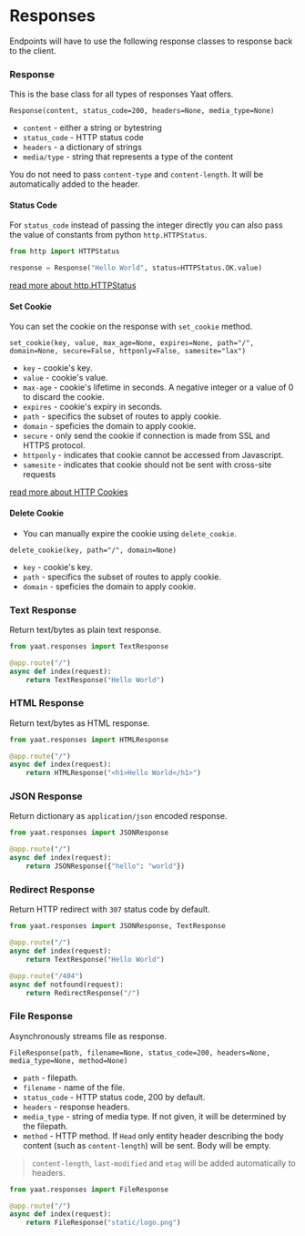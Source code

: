 # Responses

Endpoints will have to use the following response classes to response back to the client.

### Response

This is the base class for all types of responses Yaat offers.

`Response(content, status_code=200, headers=None, media_type=None)`

- `content` - either a string or bytestring
- `status_code` - HTTP status code
- `headers` - a dictionary of strings
- `media/type` - string that represents a type of the content

You do not need to pass `content-type` and `content-length`. It will be automatically added to the header.

#### Status Code

For `status_code` instead of passing the integer directly you can also pass the value of
constants from python `http.HTTPStatus`.

```python
from http import HTTPStatus

response = Response("Hello World", status=HTTPStatus.OK.value)
```

[read more about http.HTTPStatus](https://docs.python.org/3/library/http.html#http.HTTPStatus)

#### Set Cookie

You can set the cookie on the response with `set_cookie` method.

`set_cookie(key, value, max_age=None, expires=None, path="/", domain=None, secure=False, httponly=False, samesite="lax")`

- `key` - cookie's key.
- `value` - cookie's value.
- `max-age` - cookie's lifetime in seconds. A negative integer or a value of 0 to discard the cookie.
- `expires` - cookie's expiry in seconds.
- `path` - specifics the subset of routes to apply cookie.
- `domain` - speficies the domain to apply cookie.
- `secure` - only send the cookie if connection is made from SSL and HTTPS protocol.
- `httponly` - indicates that cookie cannot be accessed from Javascript.
- `samesite` - indicates that cookie should not be sent with cross-site requests

[read more about HTTP Cookies](https://developer.mozilla.org/en-US/docs/Web/HTTP/Cookies)

#### Delete Cookie

- You can manually expire the cookie using `delete_cookie`.

`delete_cookie(key, path="/", domain=None)`

- `key` - cookie's key.
- `path` - specifics the subset of routes to apply cookie.
- `domain` - speficies the domain to apply cookie.

### Text Response

Return text/bytes as plain text response.

```python
from yaat.responses import TextResponse

@app.route("/")
async def index(request):
    return TextResponse("Hello World")
```

### HTML Response

Return text/bytes as HTML response.

```python
from yaat.responses import HTMLResponse

@app.route("/")
async def index(request):
    return HTMLResponse("<h1>Hello World</h1>")
```

### JSON Response

Return dictionary as `application/json` encoded response.

```python
from yaat.responses import JSONResponse

@app.route("/")
async def index(request):
    return JSONResponse({"hello": "world"})
```

### Redirect Response

Return HTTP redirect with `307` status code by default.

```python
from yaat.responses import JSONResponse, TextResponse

@app.route("/")
async def index(request):
    return TextResponse("Hello World")

@app.route("/404")
async def notfound(request):
    return RedirectResponse("/")
```

### File Response

Asynchronously streams file as response.

`FileResponse(path, filename=None, status_code=200, headers=None, media_type=None, method=None)`

- `path` - filepath.
- `filename` - name of the file.
- `status_code` - HTTP status code, 200 by default.
- `headers` - response headers.
- `media_type` - string of media type. If not given, it will be determined by the filepath.
- `method` - HTTP method. If `Head` only entity header describing the body content (such as `content-length`) will be sent. Body will be empty.

> `content-length`, `last-modified` and `etag` will be added automatically to headers.

```python
from yaat.responses import FileResponse

@app.route("/")
async def index(request):
    return FileResponse("static/logo.png")
```
